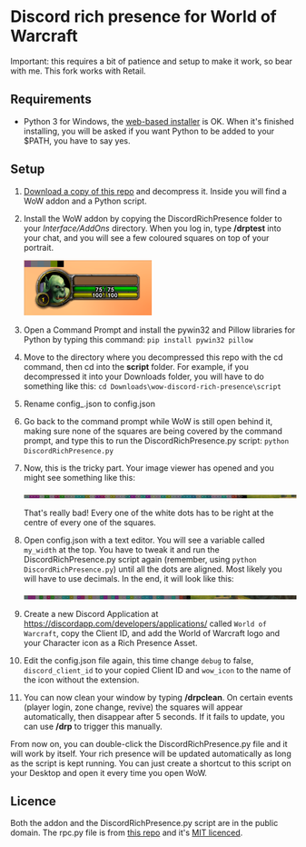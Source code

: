 # Discord rich presence for World of Warcraft

Important: this requires a bit of patience and setup to make it work, so bear with me.
This fork works with Retail.

## Requirements

- Python 3 for Windows, the [web-based installer](https://www.python.org/downloads/windows/) is OK. When it's finished installing, you will be asked if you want Python to be added to your $PATH, you have to say yes.

## Setup

1. [Download a copy of this repo](https://github.com/Attk4/wow-discord-rich-presence/archive/master.zip) and decompress it. Inside you will find a WoW addon and a Python script.

2. Install the WoW addon by copying the DiscordRichPresence folder to your _Interface/AddOns_ directory. When you log in, type **/drptest** into your chat, and you will see a few coloured squares on top of your portrait.

   ![Squares](https://github.com/Attk4/wow-discord-rich-presence/raw/master/images/squares.png)

3. Open a Command Prompt and install the pywin32 and Pillow libraries for Python by typing this command:
   `pip install pywin32 pillow`

4. Move to the directory where you decompressed this repo with the cd command, then cd into the **script** folder. For example, if you decompressed it into your Downloads folder, you will have to do something like this:
   `cd Downloads\wow-discord-rich-presence\script`

5. Rename config\_.json to config.json

6. Go back to the command prompt while WoW is still open behind it, making sure none of the squares are being covered by the command prompt, and type this to run the DiscordRichPresence.py script:
   `python DiscordRichPresence.py`

7. Now, this is the tricky part. Your image viewer has opened and you might see something like this:

   ![Misaligned dots](https://github.com/Attk4/wow-discord-rich-presence/raw/master/images/misaligned-squares.png)

   That's really bad! Every one of the white dots has to be right at the centre of every one of the squares.

8. Open config.json with a text editor. You will see a variable called `my_width` at the top. You have to tweak it and run the DiscordRichPresence.py script again (remember, using `python DiscordRichPresence.py`) until all the dots are aligned. Most likely you will have to use decimals. In the end, it will look like this:

   ![Aligned dots](https://github.com/Attk4/wow-discord-rich-presence/raw/master/images/aligned-squares.png)

9. Create a new Discord Application at https://discordapp.com/developers/applications/ called `World of Warcraft`, copy the Client ID, and add the World of Warcraft logo and your Character icon as a Rich Presence Asset.

10. Edit the config.json file again, this time change `debug` to false, `discord_client_id` to your copied Client ID and `wow_icon` to the name of the icon without the extension.

11. You can now clean your window by typing **/drpclean**. On certain events (player login, zone change, revive) the squares will appear automatically, then disappear after 5 seconds. If it fails to update, you can use **/drp** to trigger this manually.

From now on, you can double-click the DiscordRichPresence.py file and it will work by itself. Your rich presence will be updated automatically as long as the script is kept running. You can just create a shortcut to this script on your Desktop and open it every time you open WoW.

## Licence

Both the addon and the DiscordRichPresence.py script are in the public domain.
The rpc.py file is from [this repo](https://github.com/suclearnub/python-discord-rpc) and it's [MIT licenced](https://raw.githubusercontent.com/wodim/wow-discord-rich-presence/master/script/rpc.py-LICENSE).
